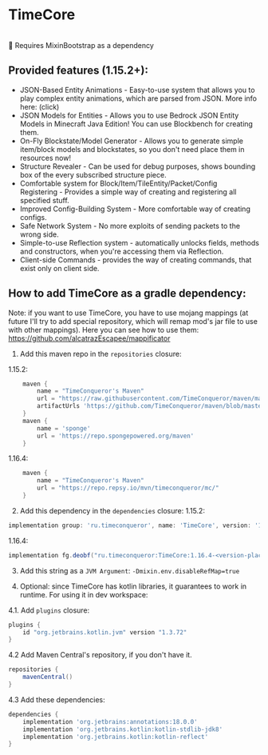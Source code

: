 # TimeCore

<br>
&#x1F534; <span>Requires MixinBootstrap as a dependency</span>

## Provided features (1.15.2+):
* JSON-Based Entity Animations - Easy-to-use system that allows you to play complex entity animations, which are parsed from JSON. More info here: (click)
* JSON Models for Entities - Allows you to use Bedrock JSON Entity Models in Minecraft Java Edition! You can use Blockbench for creating them.
* On-Fly Blockstate/Model Generator - Allows you to generate simple item/block models and blockstates, so you don't need place them in resources now!
* Structure Revealer - Can be used for debug purposes, shows bounding box of the every subscribed structure piece.
* Comfortable system for Block/Item/TileEntity/Packet/Config Registering - Provides a simple way of creating and registering all specified stuff.
* Improved Config-Building System - More comfortable way of creating configs.
* Safe Network System - No more exploits of sending packets to the wrong side.
* Simple-to-use Reflection system - automatically unlocks fields, methods and constructors, when you're accessing them via Reflection.
* Client-side Commands - provides the way of creating commands, that exist only on client side.

## How to add TimeCore as a gradle dependency:
Note: if you want to use TimeCore, you have to use mojang mappings (at future I'll try to add special repository, which
will remap mod's jar file to use with other mappings). Here you can see how to use
them: https://github.com/alcatrazEscapee/mappificator
1. Add this maven repo in the `repositories` closure:

1.15.2:
```groovy
    maven {
        name = "TimeConqueror's Maven"
        url = "https://raw.githubusercontent.com/TimeConqueror/maven/master"
        artifactUrls 'https://github.com/TimeConqueror/maven/blob/master/' //fallback url
    }
    maven {
        name = 'sponge'
        url = 'https://repo.spongepowered.org/maven'
    }
```

1.16.4:
```groovy
    maven {
        name = "TimeConqueror's Maven"
        url = "https://repo.repsy.io/mvn/timeconqueror/mc/"
    }
```

2. Add this dependency in the `dependencies` closure:
1.15.2:
```groovy
implementation group: 'ru.timeconqueror', name: 'TimeCore', version: '1.15.2-<version-placeholder>', classifier: 'dev', changing: true
```

1.16.4:

```groovy
implementation fg.deobf("ru.timeconqueror:TimeCore:1.16.4-<version-placeholder>:dev")
```

3. Add this string as a `JVM Argument`:
   `-Dmixin.env.disableRefMap=true`

4. Optional: since TimeCore has kotlin libraries, it guarantees to work in runtime. For using it in dev workspace:

4.1. Add `plugins` closure:

```groovy
plugins {
    id "org.jetbrains.kotlin.jvm" version "1.3.72"
}
```

4.2 Add Maven Central's repository, if you don't have it.

```groovy
repositories {
    mavenCentral()
}
```

4.3 Add these dependencies:

```groovy
dependencies {
    implementation 'org.jetbrains:annotations:18.0.0'
    implementation 'org.jetbrains.kotlin:kotlin-stdlib-jdk8'
    implementation 'org.jetbrains.kotlin:kotlin-reflect'
}
```